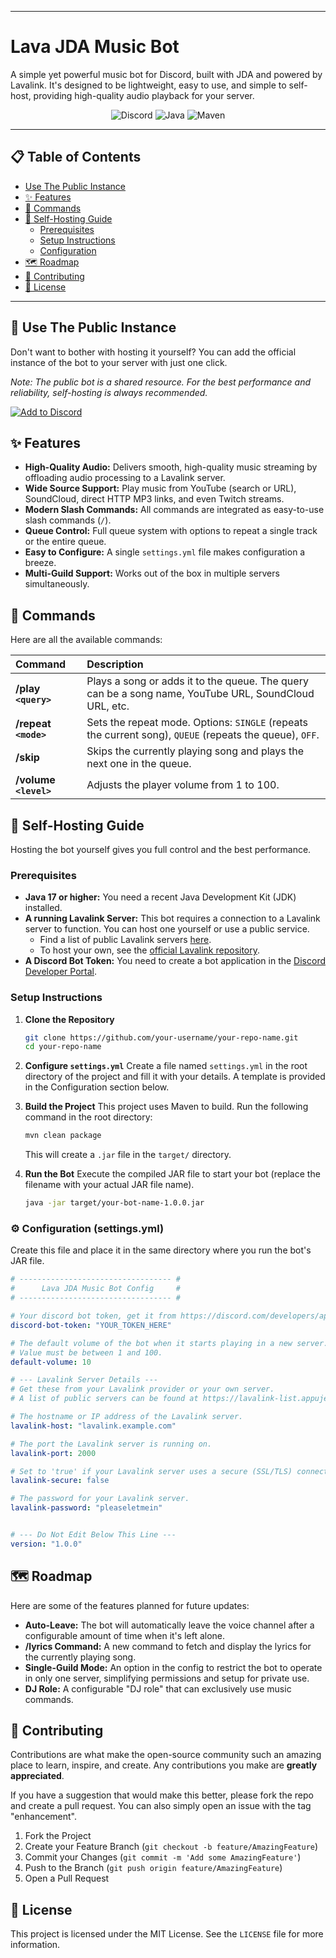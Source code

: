 ***

# Lava JDA Music Bot

A simple yet powerful music bot for Discord, built with JDA and powered by Lavalink. It's designed to be lightweight, easy to use, and simple to self-host, providing high-quality audio playback for your server.

<p align="center">
  <img src="https://img.shields.io/badge/Discord-7289DA?style=for-the-badge&logo=discord&logoColor=white" alt="Discord">
  <img src="https://img.shields.io/badge/Java-ED8B00?style=for-the-badge&logo=java&logoColor=white" alt="Java">
  <img src="https://img.shields.io/badge/Maven-C71A36?style=for-the-badge&logo=apache-maven&logoColor=white" alt="Maven">
</p>

---

## 📋 Table of Contents

- [Use The Public Instance](#-use-the-public-instance)
- [✨ Features](#-features)
- [🎵 Commands](#-commands)
- [🚀 Self-Hosting Guide](#-self-hosting-guide)
    - [Prerequisites](#prerequisites)
    - [Setup Instructions](#setup-instructions)
    - [Configuration](#-configuration-settingsyml)
- [🗺️ Roadmap](#️-roadmap)
- [🤝 Contributing](#-contributing)
- [📜 License](#-license)

---

## 🤖 Use The Public Instance

Don't want to bother with hosting it yourself? You can add the official instance of the bot to your server with just one click.

*Note: The public bot is a shared resource. For the best performance and reliability, self-hosting is always recommended.*

<a href="https://discord.com/oauth2/authorize?client_id=1381983517617033306">
  <img src="https://img.shields.io/badge/Add%20to%20Your%20Server-5865F2?style=for-the-badge&logo=discord&logoColor=white" alt="Add to Discord">
</a>

## ✨ Features

- **High-Quality Audio:** Delivers smooth, high-quality music streaming by offloading audio processing to a Lavalink server.
- **Wide Source Support:** Play music from YouTube (search or URL), SoundCloud, direct HTTP MP3 links, and even Twitch streams.
- **Modern Slash Commands:** All commands are integrated as easy-to-use slash commands (`/`).
- **Queue Control:** Full queue system with options to repeat a single track or the entire queue.
- **Easy to Configure:** A single `settings.yml` file makes configuration a breeze.
- **Multi-Guild Support:** Works out of the box in multiple servers simultaneously.

## 🎵 Commands

Here are all the available commands:

| Command | Description |
| :--- | :--- |
| **/play `<query>`** | Plays a song or adds it to the queue. The query can be a song name, YouTube URL, SoundCloud URL, etc. |
| **/repeat `<mode>`** | Sets the repeat mode. Options: `SINGLE` (repeats the current song), `QUEUE` (repeats the queue), `OFF`. |
| **/skip** | Skips the currently playing song and plays the next one in the queue. |
| **/volume `<level>`** | Adjusts the player volume from 1 to 100. |

## 🚀 Self-Hosting Guide

Hosting the bot yourself gives you full control and the best performance.

### Prerequisites

- **Java 17 or higher:** You need a recent Java Development Kit (JDK) installed.
- **A running Lavalink Server:** This bot requires a connection to a Lavalink server to function. You can host one yourself or use a public service.
    - Find a list of public Lavalink servers [here](https://lavalink-list.appujet.site/).
    - To host your own, see the [official Lavalink repository](https://github.com/lavalink-devs/Lavalink).
- **A Discord Bot Token:** You need to create a bot application in the [Discord Developer Portal](https://discord.com/developers/applications).

### Setup Instructions

1.  **Clone the Repository**
    ```sh
    git clone https://github.com/your-username/your-repo-name.git
    cd your-repo-name
    ```

2.  **Configure `settings.yml`**
    Create a file named `settings.yml` in the root directory of the project and fill it with your details. A template is provided in the Configuration section below.

3.  **Build the Project**
    This project uses Maven to build. Run the following command in the root directory:
    ```sh
    mvn clean package
    ```
    This will create a `.jar` file in the `target/` directory.

4.  **Run the Bot**
    Execute the compiled JAR file to start your bot (replace the filename with your actual JAR file name).
    ```sh
    java -jar target/your-bot-name-1.0.0.jar
    ```

### ⚙️ Configuration (settings.yml)

Create this file and place it in the same directory where you run the bot's JAR file.

```yaml
# ---------------------------------- #
#      Lava JDA Music Bot Config     #
# ---------------------------------- #

# Your discord bot token, get it from https://discord.com/developers/applications
discord-bot-token: "YOUR_TOKEN_HERE"

# The default volume of the bot when it starts playing in a new server.
# Value must be between 1 and 100.
default-volume: 10

# --- Lavalink Server Details ---
# Get these from your Lavalink provider or your own server.
# A list of public servers can be found at https://lavalink-list.appujet.site/

# The hostname or IP address of the Lavalink server.
lavalink-host: "lavalink.example.com"

# The port the Lavalink server is running on.
lavalink-port: 2000

# Set to 'true' if your Lavalink server uses a secure (SSL/TLS) connection.
lavalink-secure: false

# The password for your Lavalink server.
lavalink-password: "pleaseletmein"


# --- Do Not Edit Below This Line ---
version: "1.0.0"
```

## 🗺️ Roadmap

Here are some of the features planned for future updates:

- **Auto-Leave:** The bot will automatically leave the voice channel after a configurable amount of time when it's left alone.
- **/lyrics Command:** A new command to fetch and display the lyrics for the currently playing song.
- **Single-Guild Mode:** An option in the config to restrict the bot to operate in only one server, simplifying permissions and setup for private use.
- **DJ Role:** A configurable "DJ role" that can exclusively use music commands.

## 🤝 Contributing

Contributions are what make the open-source community such an amazing place to learn, inspire, and create. Any contributions you make are **greatly appreciated**.

If you have a suggestion that would make this better, please fork the repo and create a pull request. You can also simply open an issue with the tag "enhancement".

1.  Fork the Project
2.  Create your Feature Branch (`git checkout -b feature/AmazingFeature`)
3.  Commit your Changes (`git commit -m 'Add some AmazingFeature'`)
4.  Push to the Branch (`git push origin feature/AmazingFeature`)
5.  Open a Pull Request

## 📜 License

This project is licensed under the MIT License. See the `LICENSE` file for more information.